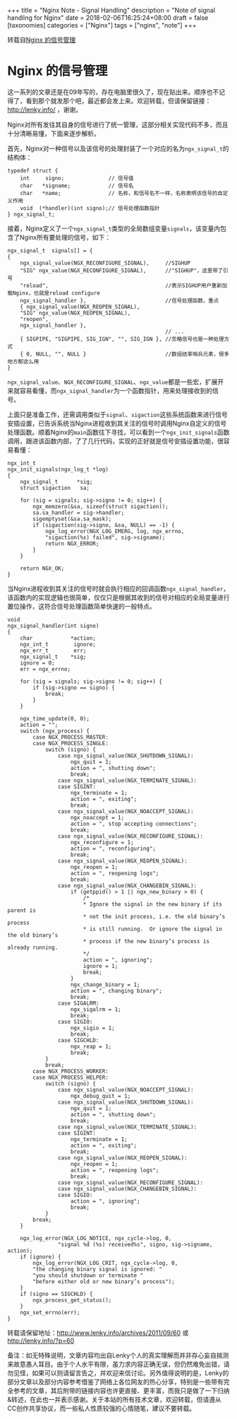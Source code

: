 +++
title = "Nginx Note - Signal Handling"
description = "Note of signal handling for Nginx"
date = 2018-02-06T16:25:24+08:00
draft = false
[taxonomies]
categories =  ["Nginx"]
tags = ["nginx", "note"]
+++

转载自[Nginx 的信号管理](http://www.lenky.info/archives/2011/09/60)

# Nginx 的信号管理

这一系列的文章还是在09年写的，存在电脑里很久了，现在贴出来。顺序也不记得了，看到那个就发那个吧，最近都会发上来。欢迎转载，但请保留链接：http://lenky.info/ ，谢谢。

Nginx对所有发往其自身的信号进行了统一管理，这部分相关实现代码不多，而且十分清晰易懂，下面来逐步解析。

首先，Nginx对一种信号以及该信号的处理封装了一个对应的名为`ngx_signal_t`的结构体：

```
typedef struct {
	int     signo;              // 信号值
	char   *signame;            // 信号名
	char   *name;               // 名称，和信号名不一样，名称表明该信号的自定义作用
	void  (*handler)(int signo);// 信号处理函数指针
} ngx_signal_t;
```

接着，Nginx定义了一个`ngx_signal_t`类型的全局数组变量`signals`，该变量内包含了Nginx所有要处理的信号，如下：

```
ngx_signal_t  signals[] = {
{
	ngx_signal_value(NGX_RECONFIGURE_SIGNAL),     //SIGHUP
	"SIG" ngx_value(NGX_RECONFIGURE_SIGNAL),      //"SIGHUP"，这里带了引号
	"reload",                                     //表示SIGHUP用户重新加载Nginx，也就是reload configure
	ngx_signal_handler },                         //信号处理函数，重点
	{ ngx_signal_value(NGX_REOPEN_SIGNAL),
	"SIG" ngx_value(NGX_REOPEN_SIGNAL),
	"reopen",
	ngx_signal_handler },
                                                  // ...
	{ SIGPIPE, "SIGPIPE, SIG_IGN", "", SIG_IGN }, //忽略信号也是一种处理方式
	{ 0, NULL, "", NULL }                         //数组结束哨兵元素，很多地方都这么用
}
```

`ngx_signal_value`、`NGX_RECONFIGURE_SIGNAL`、`ngx_value`都是一些宏，扩展开来就容易看懂，而`ngx_signal_handler`为一个函数指针，用来处理接收到的信号。

上面只是准备工作，还需调用类似于`signal`、`sigaction`这些系统函数来进行信号安插设置，已告诉系统当Nginx进程收到其关注的信号时调用Nginx自定义的信号处理函数。顺着Nginx的`main`函数往下寻找，可以看到一个`ngx_init_signals`函数调用，跟进该函数内部，了了几行代码，实现的正好就是信号安插设置功能，很容易看懂：

```
ngx_int_t
ngx_init_signals(ngx_log_t *log)
{
	ngx_signal_t      *sig;
	struct sigaction   sa;

	for (sig = signals; sig->signo != 0; sig++) {
		ngx_memzero(&sa, sizeof(struct sigaction));
		sa.sa_handler = sig->handler;
		sigemptyset(&sa.sa_mask);
		if (sigaction(sig->signo, &sa, NULL) == -1) {
			ngx_log_error(NGX_LOG_EMERG, log, ngx_errno,
			"sigaction(%s) failed", sig->signame);
			return NGX_ERROR;
		}
	}

	return NGX_OK;
}
```

当Nginx进程收到其关注的信号时就会执行相应的回调函数`ngx_signal_handler`，该函数内的实现逻辑也很简单，仅仅只是根据其收到的信号对相应的全局变量进行置位操作，这符合信号处理函数简单快速的一般特点。

```
void
ngx_signal_handler(int signo)
{
	char            *action;
	ngx_int_t        ignore;
	ngx_err_t        err;
	ngx_signal_t    *sig;
	ignore = 0;
	err = ngx_errno;

	for (sig = signals; sig->signo != 0; sig++) {
		if (sig->signo == signo) {
			break;
		}
	}

	ngx_time_update(0, 0);
	action = "";
	switch (ngx_process) {
		case NGX_PROCESS_MASTER:
		case NGX_PROCESS_SINGLE:
			switch (signo) {
				case ngx_signal_value(NGX_SHUTDOWN_SIGNAL):
					ngx_quit = 1;
					action = ", shutting down";
					break;
				case ngx_signal_value(NGX_TERMINATE_SIGNAL):
				case SIGINT:
					ngx_terminate = 1;
					action = ", exiting";
					break;
				case ngx_signal_value(NGX_NOACCEPT_SIGNAL):
					ngx_noaccept = 1;
					action = ", stop accepting connections";
					break;
				case ngx_signal_value(NGX_RECONFIGURE_SIGNAL):
					ngx_reconfigure = 1;
					action = ", reconfiguring";
					break;
				case ngx_signal_value(NGX_REOPEN_SIGNAL):
					ngx_reopen = 1;
					action = ", reopening logs";
					break;
				case ngx_signal_value(NGX_CHANGEBIN_SIGNAL):
					if (getppid() > 1 || ngx_new_binary > 0) {
						/*
						* Ignore the signal in the new binary if its parent is
						* not the init process, i.e. the old binary’s process
						* is still running.  Or ignore the signal in the old binary’s
						* process if the new binary’s process is already running.
						*/
						action = ", ignoring";
						ignore = 1;
						break;
					}
					ngx_change_binary = 1;
					action = ", changing binary";
					break;
				case SIGALRM:
					ngx_sigalrm = 1;
					break;
				case SIGIO:
					ngx_sigio = 1;
					break;
				case SIGCHLD:
					ngx_reap = 1;
					break;
			}
			break;
		case NGX_PROCESS_WORKER:
		case NGX_PROCESS_HELPER:
			switch (signo) {
				case ngx_signal_value(NGX_NOACCEPT_SIGNAL):
					ngx_debug_quit = 1;
				case ngx_signal_value(NGX_SHUTDOWN_SIGNAL):
					ngx_quit = 1;
					action = ", shutting down";
					break;
				case ngx_signal_value(NGX_TERMINATE_SIGNAL):
				case SIGINT:
					ngx_terminate = 1;
					action = ", exiting";
					break;
				case ngx_signal_value(NGX_REOPEN_SIGNAL):
					ngx_reopen = 1;
					action = ", reopening logs";
					break;
				case ngx_signal_value(NGX_RECONFIGURE_SIGNAL):
				case ngx_signal_value(NGX_CHANGEBIN_SIGNAL):
				case SIGIO:
					action = ", ignoring";
					break;
			}
		break;
	}

	ngx_log_error(NGX_LOG_NOTICE, ngx_cycle->log, 0,
				"signal %d (%s) received%s", signo, sig->signame, action);
	if (ignore) {
		ngx_log_error(NGX_LOG_CRIT, ngx_cycle->log, 0,
		"the changing binary signal is ignored: "
		"you should shutdown or terminate "
		"before either old or new binary’s process");
	}
	if (signo == SIGCHLD) {
		ngx_process_get_status();
	}
	ngx_set_errno(err);
}
```

转载请保留地址：http://www.lenky.info/archives/2011/09/60 或 http://lenky.info/?p=60

备注：如无特殊说明，文章内容均出自Lenky个人的真实理解而并非存心妄自揣测来故意愚人耳目。由于个人水平有限，虽力求内容正确无误，但仍然难免出错，请勿见怪，如果可以则请留言告之，并欢迎来信讨论。另外值得说明的是，Lenky的部分文章以及部分内容参考借鉴了网络上各位网友的热心分享，特别是一些带有完全参考的文章，其后附带的链接内容也许更直接、更丰富，而我只是做了一下归纳&转述，在此也一并表示感谢。关于本站的所有技术文章，欢迎转载，但请遵从CC创作共享协议，而一些私人性质较强的心情随笔，建议不要转载。
